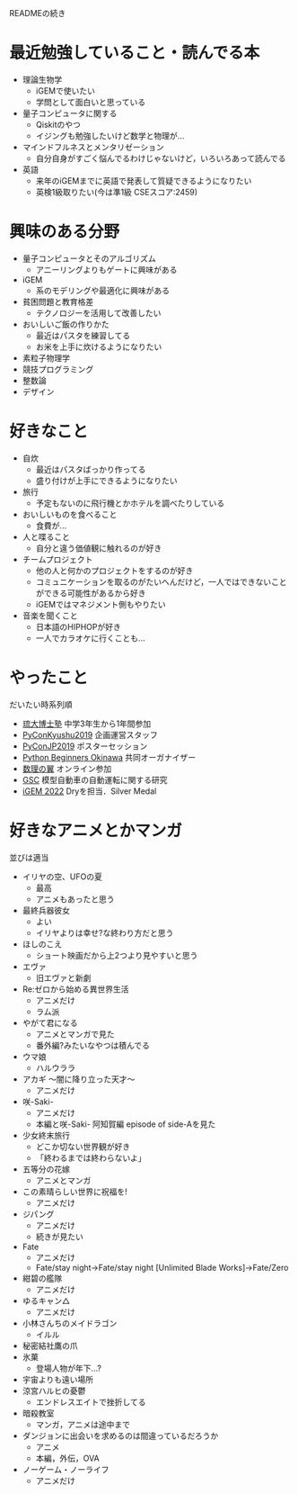READMEの続き

# 最近勉強していること・読んでる本
- 理論生物学
    - iGEMで使いたい
    - 学問として面白いと思っている
- 量子コンピュータに関する
    - Qiskitのやつ
    - イジングも勉強したいけど数学と物理が...
- マインドフルネスとメンタリゼーション
    - 自分自身がすごく悩んでるわけじゃないけど，いろいろあって読んでる
- 英語
    - 来年のiGEMまでに英語で発表して質疑できるようになりたい
    - 英検1級取りたい(今は準1級 CSEスコア:2459)


# 興味のある分野
- 量子コンピュータとそのアルゴリズム
    - アニーリングよりもゲートに興味がある
- iGEM
    - 系のモデリングや最適化に興味がある
- 貧困問題と教育格差
    - テクノロジーを活用して改善したい
- おいしいご飯の作りかた
    - 最近はパスタを練習してる
    - お米を上手に炊けるようになりたい
- 素粒子物理学
- 競技プログラミング
- 整数論
- デザイン


# 好きなこと
- 自炊
    - 最近はパスタばっかり作ってる
    - 盛り付けが上手にできるようになりたい
- 旅行
    - 予定もないのに飛行機とかホテルを調べたりしている
- おいしいものを食べること
    - 食費が...
- 人と喋ること
    - 自分と違う価値観に触れるのが好き
- チームプロジェクト
    - 他の人と何かのプロジェクトをするのが好き
    - コミュニケーションを取るのがたいへんだけど，一人ではできないことができる可能性があるから好き
    - iGEMではマネジメント側もやりたい
- 音楽を聞くこと
    - 日本語のHIPHOPが好き
    - 一人でカラオケに行くことも...


# やったこと
だいたい時系列順
- [琉大博士塾](https://chiiki.skr.u-ryukyu.ac.jp/?page_id=1792) 中学3年生から1年間参加
- [PyConKyushu2019](https://kyushu.pycon.jp/2019/) 企画運営スタッフ
- [PyConJP2019](https://pycon.jp/2019/sessions/?sessionId=302) ポスターセッション
- [Python Beginners Okinawa](https://python-beginners-okinawa.connpass.com/) 共同オーガナイザー
- [数理の翼](https://seminar.npo-tsubasa.jp/island2020/) オンライン参加
- [GSC](https://gsc.skr.u-ryukyu.ac.jp/) 模型自動車の自動運転に関する研究
- [iGEM 2022](https://jamboree.igem.org/2022/results) Dryを担当．Silver Medal


# 好きなアニメとかマンガ
並びは適当
- イリヤの空、UFOの夏
    - 最高
    - アニメもあったと思う
- 最終兵器彼女
    - よい
    - イリヤよりは幸せ?な終わり方だと思う
- ほしのこえ
    - ショート映画だから上2つより見やすいと思う
- エヴァ
    - 旧エヴァと新劇
- Re:ゼロから始める異世界生活
    - アニメだけ
    - ラム派
- やがて君になる
    - アニメとマンガで見た
    - 番外編?みたいなやつは積んでる
- ウマ娘
    - ハルウララ
- アカギ 〜闇に降り立った天才〜
    - アニメだけ
- 咲-Saki-
    - アニメだけ
    - 本編と咲-Saki- 阿知賀編 episode of side-Aを見た
- 少女終末旅行
    - どこか切ない世界観が好き
    - 「終わるまでは終わらないよ」
- 五等分の花嫁
    - アニメとマンガ
- この素晴らしい世界に祝福を!
    - アニメだけ
- ジパング
    - アニメだけ
    - 続きが見たい
- Fate
    - アニメだけ
    - Fate/stay night→Fate/stay night [Unlimited Blade Works]→Fate/Zero
- 紺碧の艦隊
    - アニメだけ
- ゆるキャン△
    - アニメだけ
- 小林さんちのメイドラゴン
    - イルル
- 秘密結社鷹の爪
- 氷菓
    - 登場人物が年下...?
- 宇宙よりも遠い場所
- 涼宮ハルヒの憂鬱
    - エンドレスエイトで挫折してる
- 暗殺教室
    - マンガ，アニメは途中まで
- ダンジョンに出会いを求めるのは間違っているだろうか
    - アニメ
    - 本編，外伝，OVA
- ノーゲーム・ノーライフ
    - アニメだけ